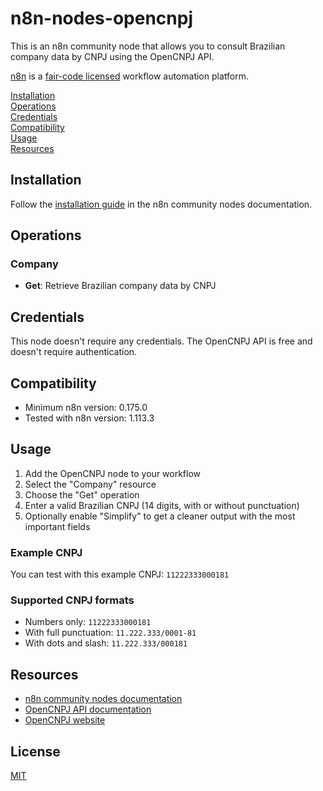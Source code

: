 # n8n-nodes-opencnpj

This is an n8n community node that allows you to consult Brazilian company data by CNPJ using the OpenCNPJ API.

[n8n](https://n8n.io/) is a [fair-code licensed](https://docs.n8n.io/reference/license/) workflow automation platform.

[Installation](#installation)  
[Operations](#operations)  
[Credentials](#credentials)  
[Compatibility](#compatibility)  
[Usage](#usage)  
[Resources](#resources)  

## Installation

Follow the [installation guide](https://docs.n8n.io/integrations/community-nodes/installation/) in the n8n community nodes documentation.

## Operations

### Company
- **Get**: Retrieve Brazilian company data by CNPJ

## Credentials

This node doesn't require any credentials. The OpenCNPJ API is free and doesn't require authentication.

## Compatibility

- Minimum n8n version: 0.175.0
- Tested with n8n version: 1.113.3

## Usage

1. Add the OpenCNPJ node to your workflow
2. Select the "Company" resource
3. Choose the "Get" operation
4. Enter a valid Brazilian CNPJ (14 digits, with or without punctuation)
5. Optionally enable "Simplify" to get a cleaner output with the most important fields

### Example CNPJ
You can test with this example CNPJ: `11222333000181`

### Supported CNPJ formats
- Numbers only: `11222333000181`
- With full punctuation: `11.222.333/0001-81`
- With dots and slash: `11.222.333/000181`

## Resources

* [n8n community nodes documentation](https://docs.n8n.io/integrations/community-nodes/)
* [OpenCNPJ API documentation](https://api.opencnpj.org/)
* [OpenCNPJ website](https://opencnpj.org/)

## License

[MIT](LICENSE.md)
